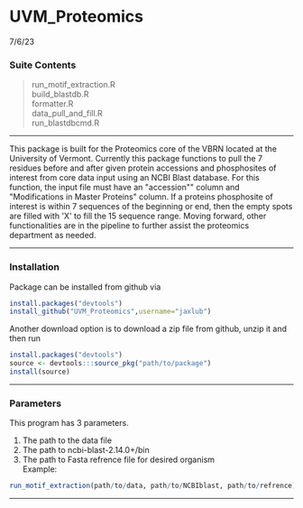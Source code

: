 # UVM_Proteomics
7/6/23

### Suite Contents
> run_motif_extraction.R \
> build_blastdb.R \
> formatter.R \
> data_pull_and_fill.R \
> run_blastdbcmd.R 
___
This package is built for the Proteomics core of the VBRN located at the University of Vermont. Currently this package functions to pull the 7 residues before and after given protein accessions and phosphosites of interest from core data input using an NCBI Blast database. For this function, the input file must have an "accession"" column and "Modifications in Master Proteins" column. If a proteins phosphosite of interest is within 7 sequences of the beginning or end, then the empty spots are filled with 'X' to fill the 15 sequence range. Moving forward, other functionalities are in the pipeline to further assist the proteomics department as needed.
___
### Installation
Package can be installed from github via 
```R
install.packages("devtools")
install_github("UVM_Proteomics",username="jaxlub")
```
Another download option is to download a zip file from github, unzip it and then run 
```R
install.packages("devtools")
source <- devtools:::source_pkg("path/to/package")
install(source)
```
___
### Parameters
This program has 3 parameters.
1. The path to the data file
2. The path to ncbi-blast-2.14.0+/bin
3. The path to Fasta refrence file for desired organism \
Example:
```R
run_motif_extraction(path/to/data, path/to/NCBIblast, path/to/refrence)
```
___
